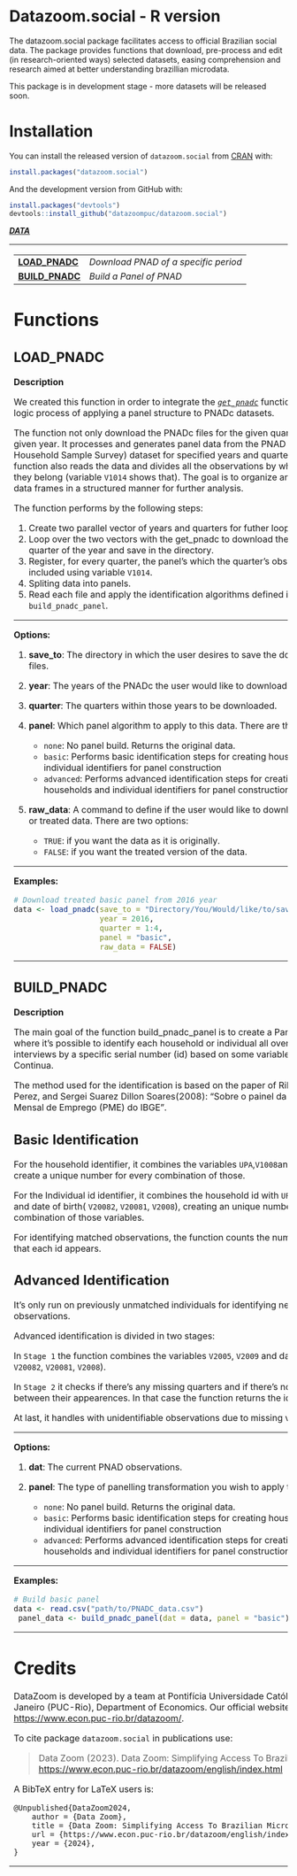 
<!-- README.md is generated from README.Rmd. Please edit that file -->

# Datazoom.social - R version

The datazoom.social package facilitates access to official Brazilian
social data. The package provides functions that download, pre-process
and edit (in research-oriented ways) selected datasets, easing
comprehension and research aimed at better understanding brazillian
microdata.

This package is in development stage - more datasets will be released
soon.

# Installation

You can install the released version of `datazoom.social` from
[CRAN](https://CRAN.R-project.org/package=datazoom.social) with:

``` r
install.packages("datazoom.social")
```

And the development version from GitHub with:

``` r
install.packages("devtools")
devtools::install_github("datazoompuc/datazoom.social")
```

***[DATA](#DATA)***

<table>
<tr>
<td>

|                                 |                                      |
|---------------------------------|--------------------------------------|
| **[LOAD_PNADC](#load_pnadc)**   | *Download PNAD of a specific period* |
| **[BUILD_PNADC](#build_pnadc)** | *Build a Panel of PNAD*              |

# Functions

## LOAD_PNADC

**Description**

We created this function in order to integrate the
[*`get_pnadc`*](https://www.rdocumentation.org/packages/PNADcIBGE/versions/0.7.0/topics/get_pnadc)
function with the logic process of applying a panel structure to PNADc
datasets.

The function not only download the PNADc files for the given quarters of
a given year. It processes and generates panel data from the PNAD
(National Household Sample Survey) dataset for specified years and
quarters. The function also reads the data and divides all the
observations by which panel they belong (variable `V1014` shows that).
The goal is to organize and store the data frames in a structured manner
for further analysis.

The function performs by the following steps:

1.  Create two parallel vector of years and quarters for futher loop.
2.  Loop over the two vectors with the get_pnadc to download the data
    for each quarter of the year and save in the directory.
3.  Register, for every quarter, the panel’s which the quarter’s
    observations are included using variable `V1014`.
4.  Spliting data into panels.
5.  Read each file and apply the identification algorithms defined in
    the `build_pnadc_panel`.

------------------------------------------------------------------------

**Options:**

1.  **save_to**: The directory in which the user desires to save the
    downloaded files.

2.  **year**: The years of the PNADc the user would like to download.

3.  **quarter**: The quarters within those years to be downloaded.

4.  **panel**: Which panel algorithm to apply to this data. There are
    three options:

    - `none`: No panel build. Returns the original data.
    - `basic`: Performs basic identification steps for creating
      households and individual identifiers for panel construction
    - `advanced`: Performs advanced identification steps for creating
      households and individual identifiers for panel construction.

5.  **raw_data**: A command to define if the user would like to download
    the raw or treated data. There are two options:

    - `TRUE`: if you want the data as it is originally.
    - `FALSE`: if you want the treated version of the data.

------------------------------------------------------------------------

**Examples:**

``` r
# Download treated basic panel from 2016 year
data <- load_pnadc(save_to = "Directory/You/Would/like/to/save/the/files",
                   year = 2016,
                   quarter = 1:4,
                   panel = "basic",
                   raw_data = FALSE)
```

------------------------------------------------------------------------

## BUILD_PNADC

**Description**

The main goal of the function build_pnadc_panel is to create a Panel of
PNAD where it’s possible to identify each household or individual all
over the interviews by a specific serial number (id) based on some
variables of PNAD Continua.

The method used for the identification is based on the paper of Ribas,
Rafael Perez, and Sergei Suarez Dillon Soares(2008): “Sobre o painel da
Pesquisa Mensal de Emprego (PME) do IBGE”.

## Basic Identification

For the household identifier, it combines the variables
`UPA`,`V1008`and`V1014` to create a unique number for every combination
of those.

For the Individual id identifier, it combines the household id with
`UF`, `V1023`, `V2007`, and date of birth( `V20082`, `V20081`, `V2008`),
creating an unique number for every combination of those variables.

For identifying matched observations, the function counts the number of
time that each id appears.

## Advanced Identification

It’s only run on previously unmatched individuals for identifying new
matched observations.

Advanced identification is divided in two stages:

In `Stage 1` the function combines the variables `V2005`, `V2009` and
date of birth( `V20082`, `V20081`, `V2008`).

In `Stage 2` it checks if there’s any missing quarters and if there’s no
intersection between their appearences. In that case the function
returns the id.

At last, it handles with unidentifiable observations due to missing
values.

------------------------------------------------------------------------

**Options:**

1.  **dat**: The current PNAD observations.

2.  **panel**: The type of panelling transformation you wish to apply to
    dat:

    - `none`: No panel build. Returns the original data.
    - `basic`: Performs basic identification steps for creating
      households and individual identifiers for panel construction
    - `advanced`: Performs advanced identification steps for creating
      households and individual identifiers for panel construction.

------------------------------------------------------------------------

**Examples:**

``` r
# Build basic panel 
data <- read.csv("path/to/PNADC_data.csv")
 panel_data <- build_pnadc_panel(dat = data, panel = "basic")
```

------------------------------------------------------------------------

# Credits

DataZoom is developed by a team at Pontifícia Universidade Católica do
Rio de Janeiro (PUC-Rio), Department of Economics. Our official website
is at: <https://www.econ.puc-rio.br/datazoom/>.

To cite package `datazoom.social` in publications use:

> Data Zoom (2023). Data Zoom: Simplifying Access To Brazilian
> Microdata.  
> <https://www.econ.puc-rio.br/datazoom/english/index.html>

A BibTeX entry for LaTeX users is:

    @Unpublished{DataZoom2024,
        author = {Data Zoom},
        title = {Data Zoom: Simplifying Access To Brazilian Microdata},
        url = {https://www.econ.puc-rio.br/datazoom/english/index.html},
        year = {2024},
    }
